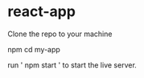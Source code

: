 # react-app
Clone the repo to your machine

npm cd my-app

run ' npm start ' to start the live server.
 
 
